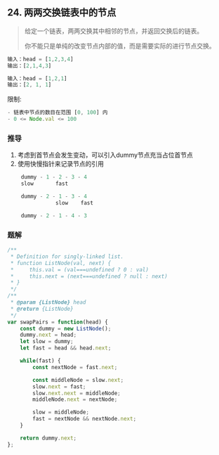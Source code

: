 ## 24. 两两交换链表中的节点

> 给定一个链表，两两交换其中相邻的节点，并返回交换后的链表。
>
> 你不能只是单纯的改变节点内部的值，而是需要实际的进行节点交换。

```js
输入：head = [1,2,3,4]
输出：[2,1,4,3]

输入：head = [1,2,1]
输出：[2, 1, 1]
```

限制:
```js
- 链表中节点的数目在范围 [0, 100] 内
- 0 <= Node.val <= 100
```

### 推导
1. 考虑到首节点会发生变动，可以引入dummy节点充当占位首节点
2. 使用快慢指针来记录节点的引用
   ```js
    dummy - 1 - 2 - 3 - 4
    slow       fast

    dummy - 2 - 1 - 3 - 4
               slow    fast

    dummy - 2 - 1 - 4 - 3
   ``` 

### 题解
```js
/**
 * Definition for singly-linked list.
 * function ListNode(val, next) {
 *     this.val = (val===undefined ? 0 : val)
 *     this.next = (next===undefined ? null : next)
 * }
 */
/**
 * @param {ListNode} head
 * @return {ListNode}
 */
var swapPairs = function(head) {
    const dummy = new ListNode();
    dummy.next = head;
    let slow = dummy;
    let fast = head && head.next;

    while(fast) {
        const nextNode = fast.next;

        const middleNode = slow.next;
        slow.next = fast;
        slow.next.next = middleNode;
        middleNode.next = nextNode;

        slow = middleNode;
        fast = nextNode && nextNode.next;
    }

    return dummy.next;
};
```